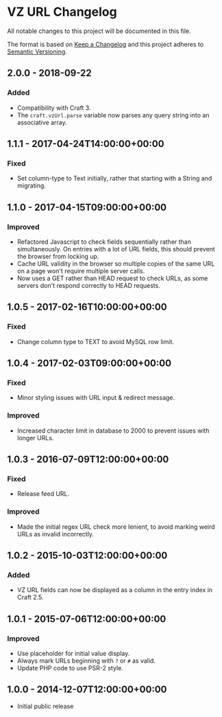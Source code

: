 # VZ URL Changelog

All notable changes to this project will be documented in this file.

The format is based on [Keep a Changelog](http://keepachangelog.com/) and this project adheres to [Semantic Versioning](http://semver.org/).

## 2.0.0 - 2018-09-22

### Added

- Compatibility with Craft 3.
- The `craft.vzUrl.parse` variable now parses any query string into an associative array.

## 1.1.1 - 2017-04-24T14:00:00+00:00

### Fixed

- Set column-type to Text initially, rather that starting with a String and migrating.

## 1.1.0 - 2017-04-15T09:00:00+00:00

### Improved

- Refactored Javascript to check fields sequentially rather than simultaneously. On entries with a lot of URL fields, this should prevent the browser from locking up.
- Cache URL validity in the browser so multiple copies of the same URL on a page won't require multiple server calls.
- Now uses a GET rather than HEAD request to check URLs, as some servers don't respond correctly to HEAD requests.

## 1.0.5 - 2017-02-16T10:00:00+00:00

### Fixed

- Change column type to TEXT to avoid MySQL row limit.

## 1.0.4 - 2017-02-03T09:00:00+00:00

### Fixed

- Minor styling issues with URL input & redirect message.

### Improved

- Increased character limit in database to 2000 to prevent issues with longer URLs.

## 1.0.3 - 2016-07-09T12:00:00+00:00

### Fixed

- Release feed URL.

### Improved

- Made the initial regex URL check more lenient, to avoid marking weird URLs as invalid incorrectly.

## 1.0.2 - 2015-10-03T12:00:00+00:00

### Added

- VZ URL fields can now be displayed as a column in the entry index in Craft 2.5.

## 1.0.1 - 2015-07-06T12:00:00+00:00

### Improved

- Use placeholder for initial value display.
- Always mark URLs beginning with `?` or `#` as valid.
- Update PHP code to use PSR-2 style.

## 1.0.0 - 2014-12-07T12:00:00+00:00

- Initial public release

